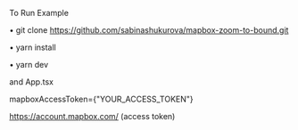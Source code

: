 To Run Example

• git clone https://github.com/sabinashukurova/mapbox-zoom-to-bound.git

• yarn install

• yarn dev

and App.tsx

mapboxAccessToken={"YOUR_ACCESS_TOKEN"}

https://account.mapbox.com/ (access token)
